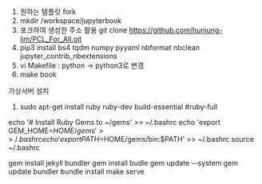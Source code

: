 1. 원하는 템플릿 fork 
2. mkdir /workspace/jupyterbook
3. 포크하여 생성한 주소 활용 git clone https://github.com/hunjung-lim/PCL_For_All.git
4. pip3 install bs4 tqdm numpy pyyaml nbformat nbclean jupyter_contrib_nbextensions
5. vi Makefile : python -> python3로 변경 
6. make book 

가상서버 설치 
1. sudo apt-get install ruby ruby-dev build-essential #ruby-full

echo '# Install Ruby Gems to ~/gems' >> ~/.bashrc
echo 'export GEM_HOME=$HOME/gems' >> ~/.bashrc
echo 'export PATH=$HOME/gems/bin:$PATH' >> ~/.bashrc
source ~/.bashrc


gem install jekyll bundler
gem install budle
gem update --system
gem update bundler
bundle install
make serve

